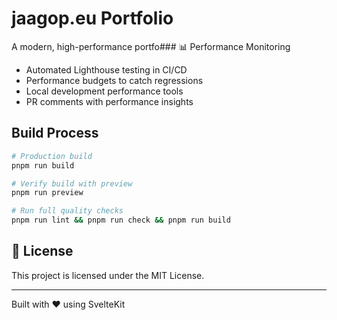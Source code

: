 # jaagop.eu Portfolio

A modern, high-performance portfo### 📊 Performance Monitoring

- Automated Lighthouse testing in CI/CD
- Performance budgets to catch regressions
- Local development performance tools
- PR comments with performance insights

## Build Process

```bash
# Production build
pnpm run build

# Verify build with preview
pnpm run preview

# Run full quality checks
pnpm run lint && pnpm run check && pnpm run build
```

## 📄 License

This project is licensed under the MIT License.

---

Built with ❤️ using SvelteKit

